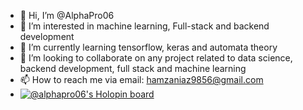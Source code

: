 - 👋 Hi, I’m @AlphaPro06
- 👀 I’m interested in machine learning, Full-stack and backend development
- 🌱 I’m currently learning tensorflow, keras and automata theory
- 💞️ I’m looking to collaborate on any project related to data science, backend development, full stack and machine learning
- 📫 How to reach me via email: hamzaniaz9856@gmail.com
- [![@alphapro06's Holopin board](https://holopin.me/alphapro06)](https://holopin.io/@alphapro06)

<!---
AlphaPro06/AlphaPro06 is a ✨ special ✨ repository because its `README.md` (this file) appears on your GitHub profile.
You can click the Preview link to take a look at your changes.
--->
